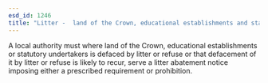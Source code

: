 ```yaml
---
esd_id: 1246
title: "Litter -  land of the Crown, educational establishments and statutory undertakers"
---
```


A local authority must where land of the Crown, educational establishments or statutory undertakers is defaced by litter or refuse or that defacement of it by litter or refuse is likely to recur, serve a litter abatement notice imposing either a prescribed requirement or prohibition.

